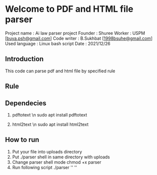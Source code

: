 # Welcome to PDF and HTML file parser

Project name : Ai law parser project
Founder : Shuree 
Worker : USPM [buya.psh@gmail.com]
Code writer : B.Sukhbat [1998bsuhe@gmail.com]
Used language : Linux bash script
Date : 2021/12/26

## Introduction
This code can parse pdf and html file by specified rule

## Rule


## Dependecies
1) pdftotext \n
sudo apt install pdftotext

2) html2text \n
sudo apt install html2text

## How to run 
1) Put your file into uploads directory
2) Put ./parser shell in same directory with uploads
3) Change parser shell mode 
    chmod +x parser
4) Run following script 
    ./parser '<filename>' '<parse rule>'
    

